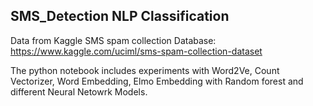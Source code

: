 ## SMS_Detection NLP Classification

Data from Kaggle SMS spam collection Database: https://www.kaggle.com/uciml/sms-spam-collection-dataset

The python notebook includes experiments with Word2Ve, Count Vectorizer, Word Embedding, Elmo Embedding with Random forest and different Neural Netowrk Models.
